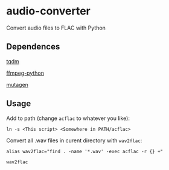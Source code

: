 # audio-converter
Convert audio files to FLAC with Python

## Dependences

[tqdm](https://github.com/tqdm/tqdm)

[ffmpeg-python](https://github.com/kkroening/ffmpeg-python)

[mutagen](https://github.com/quodlibet/mutagen)

## Usage
Add to path (change `acflac` to whatever you like):

`ln -s <This script> <Somewhere in PATH/acflac>`


Convert all .wav files in curent directory with `wav2flac`:

`alias wav2flac="find . -name '*.wav' -exec acflac -r {} +"`

`wav2flac`
